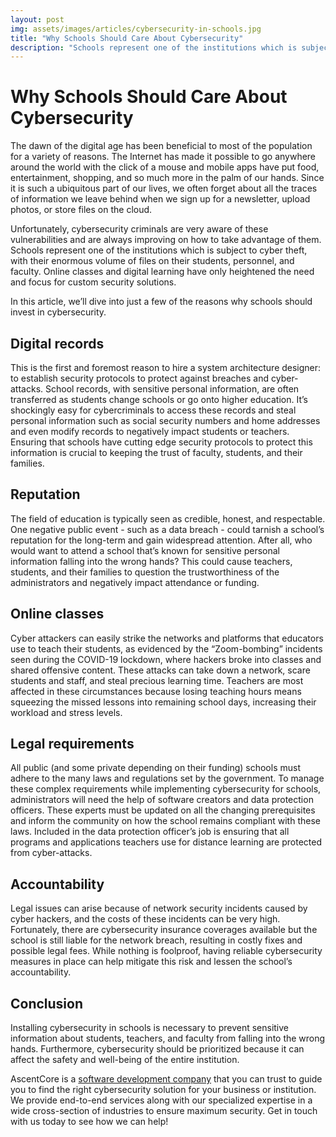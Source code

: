 ```yaml
---
layout: post
img: assets/images/articles/cybersecurity-in-schools.jpg
title: "Why Schools Should Care About Cybersecurity"
description: "Schools represent one of the institutions which is subject to cyber theft, with their enormous volume of files on their students, personnel, and faculty. Online classes and digital learning have only heightened the need and focus for custom security solutions. In this article, we’ll dive into just a few of the reasons why schools should invest in cybersecurity."
---
```


#  Why Schools Should Care About Cybersecurity

The dawn of the digital age has been beneficial to most of the population for a variety of reasons. The Internet has made it possible to go anywhere around the world with the click of a mouse and mobile apps have put food, entertainment, shopping, and so much more in the palm of our hands. Since it is such a ubiquitous part of our lives, we often forget about all the traces of information we leave behind when we sign up for a newsletter, upload photos, or store files on the cloud.

Unfortunately, cybersecurity criminals are very aware of these vulnerabilities and are always improving on how to take advantage of them. Schools represent one of the institutions which is subject to cyber theft, with their enormous volume of files on their students, personnel, and faculty. Online classes and digital learning have only heightened the need and focus for custom security solutions.

In this article, we’ll dive into just a few of the reasons why schools should invest in cybersecurity.

## Digital records

This is the first and foremost reason to hire a system architecture designer: to establish security protocols to protect against breaches and cyber-attacks. School records, with sensitive personal information, are often transferred as students change schools or go onto higher education. It’s shockingly easy for cybercriminals to access these records and steal personal information such as social security numbers and home addresses and even modify records to negatively impact students or teachers. Ensuring that schools have cutting edge security protocols to protect this information is crucial to keeping the trust of faculty, students, and their families.

## Reputation

The field of education is typically seen as credible, honest, and respectable. One negative public event - such as a data breach - could tarnish a school’s reputation for the long-term and gain widespread attention. After all, who would want to attend a school that’s known for sensitive personal information falling into the wrong hands? This could cause teachers, students, and their families to question the trustworthiness of the administrators and negatively impact attendance or funding.

## Online classes

Cyber attackers can easily strike the networks and platforms that educators use to teach their students, as evidenced by the “Zoom-bombing” incidents seen during the COVID-19 lockdown, where hackers broke into classes and shared offensive content. These attacks can take down a network, scare students and staff, and steal precious learning time. Teachers are most affected in these circumstances because losing teaching hours means squeezing the missed lessons into remaining school days, increasing their workload and stress levels.


## Legal requirements

All public (and some private depending on their funding) schools must adhere to the many laws and regulations set by the government. To manage these complex requirements while implementing cybersecurity for schools, administrators will need the help of software creators and data protection officers. These experts must be updated on all the changing prerequisites and inform the community on how the school remains compliant with these laws. Included in the data protection officer’s job is ensuring that all programs and applications teachers use for distance learning are protected from cyber-attacks.

## Accountability

Legal issues can arise because of network security incidents caused by cyber hackers, and the costs of these incidents can be very high. Fortunately, there are cybersecurity insurance coverages available but the school is still liable for the network breach, resulting in costly fixes and possible legal fees. While nothing is foolproof, having reliable cybersecurity measures in place can help mitigate this risk and lessen the school’s accountability.

## Conclusion

Installing cybersecurity in schools is necessary to prevent sensitive information about students, teachers, and faculty from falling into the wrong hands. Furthermore, cybersecurity should be prioritized because it can affect the safety and well-being of the entire institution.  

AscentCore is a [software development company](https://www.ascentcore.com/services.html#assessments) that you can trust to guide you to find the right cybersecurity solution for your business or institution. We provide end-to-end services along with our specialized expertise in a wide cross-section of industries to ensure maximum security. Get in touch with us today to see how we can help!